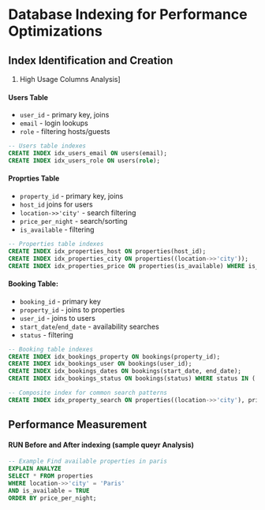 # Database Indexing for Performance Optimizations

## Index Identification and Creation

1. High Usage Columns Analysis]

#### Users Table
- `user_id` - primary key, joins
- `email` - login lookups
- `role` - filtering hosts/guests

```sql
-- Users table indexes
CREATE INDEX idx_users_email ON users(email);
CREATE INDEX idx_users_role ON users(role);
```

#### Proprties Table

- `property_id` - primary key, joins
- `host_id` joins for users
- `location->>'city'` - search filtering
- `price_per_night` - search/sorting
- `is_available` - filtering

```sql
-- Properties table indexes
CREATE INDEX idx_properties_host ON properties(host_id);
CREATE INDEX idx_properties_city ON properties((location->>'city'));
CREATE INDEX idx_properties_price ON properties(is_available) WHERE is_available = TRUE; -- Partial indx for active listing
```

#### Booking Table:

- `booking_id` - primary key
- `property_id` - joins to properties
- `user_id` - joins to users
- `start_date`/`end_date` - availability searches
- `status` - filtering


```sql
-- Booking table indexes
CREATE INDEX idx_bookings_property ON bookings(property_id);
CREATE INDEX idx_bookings_user ON bookings(user_id);
CREATE INDEX idx_bookings_dates ON bookings(start_date, end_date);
CREATE INDEX idx_bookings_status ON bookings(status) WHERE status IN ('confirmed', 'pending');
```

```sql
-- Composite index for common search patterns
CREATE INDEX idx_property_search ON properties((location->>'city'), price_per_night, is_available);
```


## Performance Measurement

#### RUN Before and After indexing (sample queyr Analysis)

```sql
-- Example Find available properties in paris
EXPLAIN ANALYZE
SELECT * FROM properties
WHERE location->>'city' = 'Paris'
AND is_available = TRUE
ORDER BY price_per_night;
```
